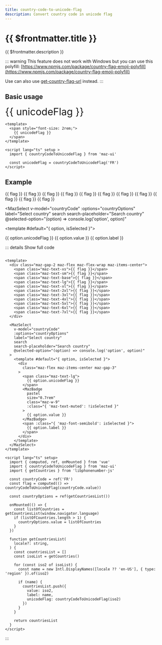 ```yaml
---
title: country-code-to-unicode-flag
description: Convert country code in unicode flag
---
```


# {{ $frontmatter.title }}

{{ $frontmatter.description }}

::: warning
  This feature does not work with Windows but you can use this polyfill: [https://www.npmjs.com/package/country-flag-emoji-polyfill](https://www.npmjs.com/package/country-flag-emoji-polyfill)

  Use can also use [get-country-flag-url](./get-country-flag-url.md) instead.
:::

## Basic usage

<span style="font-size: 2rem;">
  {{ unicodeFlag }}
</span>

```vue
<template>
  <span style="font-size: 2rem;">
    {{ unicodeFlag }}
  </span>
</template>

<script lang="ts" setup >
  import { countryCodeToUnicodeFlag } from 'maz-ui'

  const unicodeFlag = countryCodeToUnicodeFlag('FR')
</script>
```

## Example

<div class="maz-gap-2 maz-flex maz-flex-wrap maz-items-center">
  <span class="maz-text-xs">{{ flag }}</span>
  <span class="maz-text-sm">{{ flag }}</span>
  <span class="maz-text-base">{{ flag }}</span>
  <span class="maz-text-lg">{{ flag }}</span>
  <span class="maz-text-xl">{{ flag }}</span>
  <span class="maz-text-2xl">{{ flag }}</span>
  <span class="maz-text-3xl">{{ flag }}</span>
  <span class="maz-text-4xl">{{ flag }}</span>
  <span class="maz-text-5xl">{{ flag }}</span>
  <span class="maz-text-6xl">{{ flag }}</span>
  <span class="maz-text-7xl">{{ flag }}</span>
</div>

<MazSelect
  v-model="countryCode"
  :options="countryOptions"
  label="Select country"
  search
  search-placeholder="Search country"
  @selected-option="(option) => console.log('option', option)"
>
  <template #default="{ option, isSelected }">
    <div
      class="maz-flex maz-items-center maz-gap-3"
    >
      <span class="maz-text-lg">
        {{ option.unicodeFlag }}
      </span>
      <MazBadge
        pastel
        size="0.7rem"
        class="maz-w-9"
        :class="{ 'maz-text-muted': !isSelected }"
      >
        {{ option.value }}
      </MazBadge>
      <span :class="{ 'maz-font-semibold': isSelected }">
        {{ option.label }}
      </span>
    </div>
  </template>
</MazSelect>

<script lang="ts" setup>
  import { computed, ref, onMounted } from 'vue'
  import { countryCodeToUnicodeFlag } from 'maz-ui'
  import { getCountries } from 'libphonenumber-js'

  const unicodeFlag = countryCodeToUnicodeFlag('FR')

  const countryCode = ref('FR')
  const flag = computed(() => countryCodeToUnicodeFlag(countryCode.value))

  const countryOptions = ref(getCountriesList())

  onMounted(() => {
    const listOfCountries = getCountriesList(window.navigator.language)
    if (listOfCountries.length > 1) {
      countryOptions.value = listOfCountries
    }
  })

  function getCountriesList(
    locale?: string,
  ) {
    const countriesList = []
    const isoList = getCountries()

    for (const iso2 of isoList) {
      const name = new Intl.DisplayNames([locale ?? 'en-US'], { type: 'region' }).of(iso2)

      if (name) {
        countriesList.push({
          value: iso2,
          label: name,
          unicodeFlag: countryCodeToUnicodeFlag(iso2)
        })
      }
    }

    return countriesList
  }
</script>

::: details Show full code

```vue

<template>
  <div class="maz-gap-2 maz-flex maz-flex-wrap maz-items-center">
    <span class="maz-text-xs">{{ flag }}</span>
    <span class="maz-text-sm">{{ flag }}</span>
    <span class="maz-text-base">{{ flag }}</span>
    <span class="maz-text-lg">{{ flag }}</span>
    <span class="maz-text-xl">{{ flag }}</span>
    <span class="maz-text-2xl">{{ flag }}</span>
    <span class="maz-text-3xl">{{ flag }}</span>
    <span class="maz-text-4xl">{{ flag }}</span>
    <span class="maz-text-5xl">{{ flag }}</span>
    <span class="maz-text-6xl">{{ flag }}</span>
    <span class="maz-text-7xl">{{ flag }}</span>
  </div>

  <MazSelect
    v-model="countryCode"
    :options="countryOptions"
    label="Select country"
    search
    search-placeholder="Search country"
    @selected-option="(option) => console.log('option', option)"
  >
    <template #default="{ option, isSelected }">
      <div
        class="maz-flex maz-items-center maz-gap-3"
      >
        <span class="maz-text-lg">
          {{ option.unicodeFlag }}
        </span>
        <MazBadge
          pastel
          size="0.7rem"
          class="maz-w-9"
          :class="{ 'maz-text-muted': !isSelected }"
        >
          {{ option.value }}
        </MazBadge>
        <span :class="{ 'maz-font-semibold': isSelected }">
          {{ option.label }}
        </span>
      </div>
    </template>
  </MazSelect>
</template>

<script lang="ts" setup>
  import { computed, ref, onMounted } from 'vue'
  import { countryCodeToUnicodeFlag } from 'maz-ui'
  import { getCountries } from 'libphonenumber-js'

  const countryCode = ref('FR')
  const flag = computed(() => countryCodeToUnicodeFlag(countryCode.value))

  const countryOptions = ref(getCountriesList())

  onMounted(() => {
    const listOfCountries = getCountriesList(window.navigator.language)
    if (listOfCountries.length > 1) {
      countryOptions.value = listOfCountries
    }
  })

  function getCountriesList(
    locale?: string,
  ) {
    const countriesList = []
    const isoList = getCountries()

    for (const iso2 of isoList) {
      const name = new Intl.DisplayNames([locale ?? 'en-US'], { type: 'region' }).of(iso2)

      if (name) {
        countriesList.push({
          value: iso2,
          label: name,
          unicodeFlag: countryCodeToUnicodeFlag(iso2)
        })
      }
    }

    return countriesList
  }
</script>
```

:::
